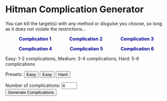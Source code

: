 <style>
.complication-list {
	display: flex;
	flex-direction: row;
	justify-content: space-around;
	margin: 1em;
}
.complication-list>* {
	padding: 0 15px;
	font-weight: bold;
	color: #000099;
}
</style>

<h1>Hitman Complication Generator</h1>

<p>You can kill the target(s) with any method or disguise you choose, so long as it does not violate the restrictions...</p>

<div class="complication-list">
	<div id="complication1">Complication 1</div>
	<div id="complication2">Complication 2</div>
	<div id="complication3">Complication 3</div>
</div>

<div class="complication-list">
	<div id="complication4">Complication 4</div>
	<div id="complication5">Complication 5</div>
	<div id="complication6">Complication 6</div>
</div>

<p>Easy: 1-2 complications, Medium: 3-4 complications, Hard: 5-6 complications</p>

Presets: <button id="easy" onclick="setComplicationCount(2)">Easy</button> <button id="medium" onclick="setComplicationCount(4)">Easy</button> <button id="hard" onclick="setComplicationCount(6)">Hard</button>

Number of complications: <input id="complicationCount" type="number" value="6" min="1" max="6" onchange="generate()"><br>
<button onclick="generate()">Generate Complications</button>


<script>
const complications = [
	{
		name: 'Default Loadout',
		hint: 'ICA19, Fibre Wire, Coins, no ICA pickup',
	},
	{
		name: 'Default Start',
		hint: 'NG default location or closest NG+ start',
	},
	{
		name: 'Disguise Start Only',
		hint: 'No suit starting locations',
	},
	{
		name: 'Suit Start Only',
		hint: 'Only suit starting locations.',
	},
	{
		name: 'Free Disguises Only',
		hint: 'No taking disguises from NPCs, only disguises lying around.'
	},
	{
		name: 'No Free Disguises',
		hint: 'Not allowed to use any disguises lying around, only ones from NPCs or starting location.',
	},
	{
		name: 'No Disguise Changes',
		hint: 'Remain in the disguise you start the level with.',
	},
	{
		name: 'No KOs',
		hint: 'Do not pacify any NPC in any way, including targets.',
	},
	{
		name: 'No Target KOs (live kills only)',
		hint: 'Do not KO the targets before killing.',
	},
	{
		name: 'No Shooting',
		hint: 'Bringing a weapon is okay, but you\'re not allowed to fire it.',
	},
	{
		name: 'No Emetics',
		hint: 'No making NPCs sick in any way.'
	},
	{
		name: 'No Dart Guns',
		hint: 'No dart guns in loadout.',
	},
	{
		name: 'No Falling Object Kills',
		hint: 'No killing targets with chandeliers or other falling objects.',
	},
	{
		name: 'No Propane Kills',
		hint: 'Targets cannot be killed with propane. You may still blow up propane for panics etc.',
	},
	{
		name: 'No Body Dumping',
		hint: 'No hiding of bodies in cupboards or freezers etc. Hiding in grass is still fine.',
	},
	{
		name: 'No Body Dragging',
		hint: 'No dragging bodies of KO'd or killed NPCs. Yes, this also means no hiding bodies unless they land in a hiding spot.',
	},
	{
		name: 'No Loud Explosions (excludes breaching charges)',
		hint: 'No causing explosions at all, including fire extinguishers. Keep it quiet, no bomb threat alerts.',
	},
	{
		name: 'No Ladder or Pipe Climbing',
		hint: 'Vaulting and ledge shimmying is okay because I'm not a sadist and I value your patience.',
	},
	{
		name: 'No Throwing',
		hint: 'No throwing any items, even at people\'s heads. Dropping or placing them is okay.',
	},
	{
		name: 'No Placing or Dropping',
		hint: 'No placing or dropping items or weapons. Throwing is okay. Enjoy the extra attention.',
	},
	{
		name: 'Loadout: No Silenced Guns',
		hint: 'Unsuppressed guns only. Includes dart guns.',
	},
	{
		name: 'Loadout: No Automatic Weapons',
		hint: 'No SMGs or F/A pistols in loadout. Find another way to get your doors open.',
	},
	{
		name: 'Loadout: No ICA Titanium Crowbar or Lockpicks',
		hint: 'Choose another way through locked doors or find a crowbar in the map.',
	},
	{
		name: 'Loadout: No Tasers or EMP',
		hint: 'No bringing those items that spark in your loadout.',
	},
	{
		name: 'Loadout: Explosive Items Only (weapon slot still allowed)',
		hint: 'Only allowed to bring explosive items in your item slots and ICA drops. You can still bring a weapon in your weapon slot. Includes breaching charges and anything else that creates a real explosion (no flash devices or goldbrick proximity mine, etc.).',
	}
	{
		name: 'Loadout: \'Legal\' Items Only',
		hint: 'No bringing items that are illegal to hold. You may still bring micro devices and items that are only illegal to throw (e.g. micro taser, golf ball). Only applies to item slots, not the weapon slot.',
	},
	{
		name: 'Loadout: Concealable Weapon Only',
		hint: 'Only bring guns in the weapon slot or ICA drops that can pass frisk detection.',
	},
	{
		name: 'Loadout: Concealable Items Only',
		hint: 'Only bring items in the item slots or ICA drops that can pass frisk detection.',
	},
	{
		name: 'Loadout: Audio Luring Items Only',
		hint: 'Only bring items that will casually lure NPCs via audio when placed or detonated e.g. audio devices, flash phone, napoleon, goldbrick proximity mine (snail). Includes breaching charge! You don\'t have to lure anyone with them though.',
	},
	{
		name: 'Loadout: No Briefcases or Agency Pickups',
		hint: 'No bringing briefcases in loadout or via agency pickups. Hidden stashes only.',
	},
	{
		name: 'Loadout: No Stashes / Agency Pickups Only',
		hint: 'Can only use Agency Pickups locations to smuggle in items, not stashes.',
	},
	{
		name: 'Loadout: No Gear / Smuggle Item Only',
		hint: 'The only item you can bring will be via a smuggle point, not in your gear slots.'
	},
	{
		name: 'Loadout: No Concealed Weapon or Gear Weapon / Smuggle Weapon Only',
		hint: 'The only weapon you can bring will be via a smuggle point, not in your concealed weapon slot or your gear slot.'
	},
];
const complicationEls = [
	document.getElementById('complication1'),
	document.getElementById('complication2'),
	document.getElementById('complication3'),
	document.getElementById('complication4'),
	document.getElementById('complication5'),
	document.getElementById('complication6'),
];

function getRandomComplication() {
	return complications[Math.floor(Math.random() * complications.length)];
}

function generate() {
	const count = getComplicationCount();
	const choices = complications;
	const exclude = [];
	const picks = complications
		.map((value) => ({ value, sort: Math.random() }))
		.sort((a, b) => a.sort - b.sort)
		.map(({ value }) => value);
	
	for (let i = 0; i < picks.length && i < count; ++i) {
		const pick = picks[i];
		
		if (exclude.contains(picks.name)) {
			picks.splice(i--);
		} else {
			if (typeof picks.exclude !== 'undefined' && picks.exclude) {
				exclude.push(...picks.exclude);
			}
		}
	}
	
	for (; i < complicationEls.length; ++i) {
		complicationEls[i].textContent = i < count ? picks.length : '';
	}
}
	
function setComplicationCount(number) {
	const complicationCount = document.getElementById('complicationCount');
	complicationCount.value = number;
}
	
function getComplicationCount() {
	return parseInt(document.getElementById('complicationCount').value);
}

generate();
</script>
